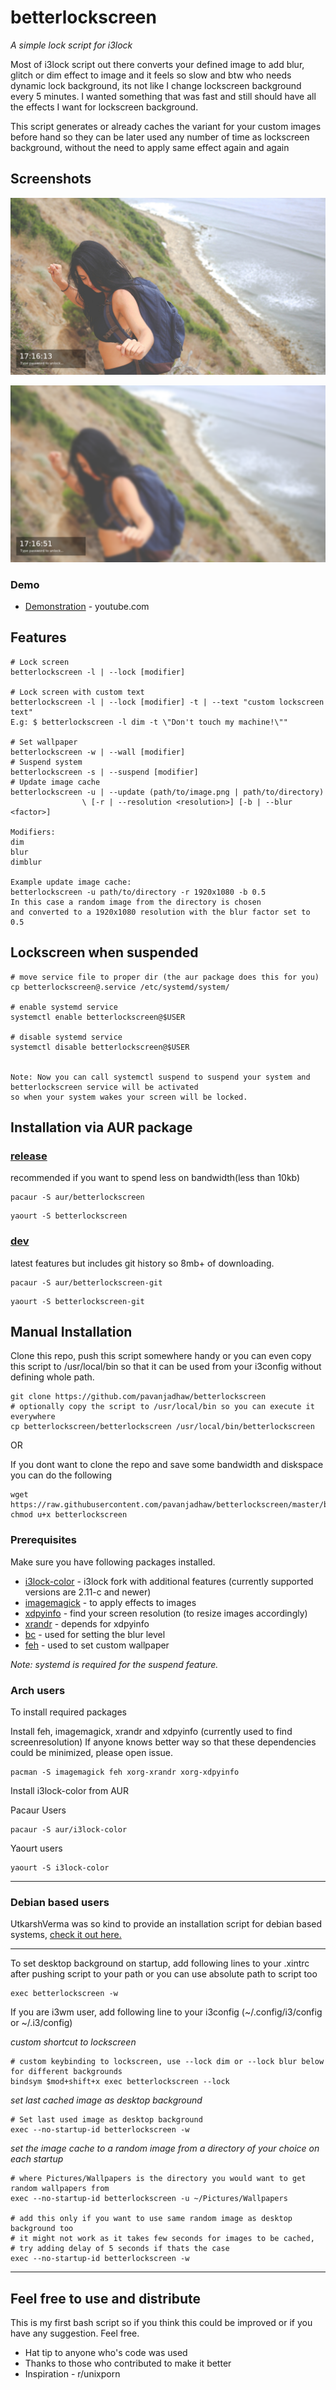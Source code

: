 # betterlockscreen
*A simple lock script for i3lock*

Most of i3lock script out there converts your defined image to add blur, glitch or dim effect to image and it feels so slow and btw who needs dynamic lock background,
its not like I change lockscreen background every 5 minutes.
I wanted something that was fast and still should have all the effects I want for lockscreen background.

This script generates or already caches the variant for your custom images before hand so they can be later used any number of time as lockscreen background,
without the need to apply same effect again and again

## Screenshots

![scrot1](https://github.com/pavanjadhaw/betterlockscreen.demo/raw/master/scrots/scrot1.png "scrot1.png")

![scrot2](https://github.com/pavanjadhaw/betterlockscreen.demo/raw/master/scrots/scrot2.png "scrot2.png")

### Demo

* [Demonstration](https://www.youtube.com/watch?v=9Ng5FZwnn6M&feature=youtu.be) - youtube.com

## Features

```
# Lock screen
betterlockscreen -l | --lock [modifier]

# Lock screen with custom text
betterlockscreen -l | --lock [modifier] -t | --text "custom lockscreen text"
E.g: $ betterlockscreen -l dim -t \"Don't touch my machine!\""

# Set wallpaper
betterlockscreen -w | --wall [modifier]
# Suspend system
betterlockscreen -s | --suspend [modifier]
# Update image cache
betterlockscreen -u | --update (path/to/image.png | path/to/directory)
                \ [-r | --resolution <resolution>] [-b | --blur <factor>]

Modifiers:
dim
blur
dimblur

Example update image cache:
betterlockscreen -u path/to/directory -r 1920x1080 -b 0.5
In this case a random image from the directory is chosen
and converted to a 1920x1080 resolution with the blur factor set to 0.5
```

## Lockscreen when suspended

```
# move service file to proper dir (the aur package does this for you)
cp betterlockscreen@.service /etc/systemd/system/

# enable systemd service
systemctl enable betterlockscreen@$USER

# disable systemd service
systemctl disable betterlockscreen@$USER


Note: Now you can call systemctl suspend to suspend your system and betterlockscreen service will be activated
so when your system wakes your screen will be locked.
```

## Installation via AUR package

### [release](https://aur.archlinux.org/packages/betterlockscreen/)  
recommended if you want to spend less on bandwidth(less than 10kb) 
```
pacaur -S aur/betterlockscreen
```
```
yaourt -S betterlockscreen
```

### [dev](https://aur.archlinux.org/packages/betterlockscreen-git/)  
latest features but includes git history so 8mb+ of downloading.
```
pacaur -S aur/betterlockscreen-git
```
```
yaourt -S betterlockscreen-git
```

## Manual Installation

Clone this repo, push this script somewhere handy or you can even copy this script to /usr/local/bin so that it can be used from your i3config without defining whole path.

```
git clone https://github.com/pavanjadhaw/betterlockscreen 
# optionally copy the script to /usr/local/bin so you can execute it everywhere
cp betterlockscreen/betterlockscreen /usr/local/bin/betterlockscreen
```

OR

If you dont want to clone the repo and save some bandwidth and diskspace you can do the following

```
wget https://raw.githubusercontent.com/pavanjadhaw/betterlockscreen/master/betterlockscreen
chmod u+x betterlockscreen
```

### Prerequisites

Make sure you have following packages installed.

* [i3lock-color](https://github.com/PandorasFox/i3lock-color) - i3lock fork with additional features (currently supported versions are 2.11-c and newer)
* [imagemagick](https://www.imagemagick.org/script/index.php) - to apply effects to images
* [xdpyinfo](https://www.x.org/archive/X11R7.7/doc/man/man1/xdpyinfo.1.xhtml) - find your screen resolution (to resize images accordingly)
* [xrandr](https://www.x.org/wiki/Projects/XRandR/) - depends for xdpyinfo
* [bc](https://www.gnu.org/software/bc/) - used for setting the blur level
* [feh](https://feh.finalrewind.org/) - used to set custom wallpaper

*Note: systemd is required for the suspend feature.*

### Arch users

To install required packages

Install feh, imagemagick, xrandr and xdpyinfo (currently used to find screenresolution)
If anyone knows better way so that these dependencies could be minimized, please open issue.

```
pacman -S imagemagick feh xorg-xrandr xorg-xdpyinfo
```

Install i3lock-color from AUR

Pacaur Users
```
pacaur -S aur/i3lock-color
```

Yaourt users
```
yaourt -S i3lock-color
```
---

### Debian based users

UtkarshVerma was so kind to provide an installation script for debian based systems, [check it out here.](https://github.com/UtkarshVerma/installer-scripts/blob/master/betterlockscreen.sh)

---

To set desktop background on startup, add following lines to your .xintrc after pushing script to your path or you can use absolute path to script too

```
exec betterlockscreen -w
```

If you are i3wm user, add following line to your i3config (~/.config/i3/config or ~/.i3/config)

*custom shortcut to lockscreen*
```
# custom keybinding to lockscreen, use --lock dim or --lock blur below for different backgrounds
bindsym $mod+shift+x exec betterlockscreen --lock
```

*set last cached image as desktop background*
```
# Set last used image as desktop background
exec --no-startup-id betterlockscreen -w
```

*set the image cache to a random image from a directory of your choice on each startup*
```
# where Pictures/Wallpapers is the directory you would want to get random wallpapers from
exec --no-startup-id betterlockscreen -u ~/Pictures/Wallpapers

# add this only if you want to use same random image as desktop background too
# it might not work as it takes few seconds for images to be cached,
# try adding delay of 5 seconds if thats the case
exec --no-startup-id betterlockscreen -w
```

---

## Feel free to use and distribute

This is my first bash script so if you think this could be improved or if you have any suggestion. Feel free.

* Hat tip to anyone who's code was used
* Thanks to those who contributed to make it better
* Inspiration - r/unixporn
